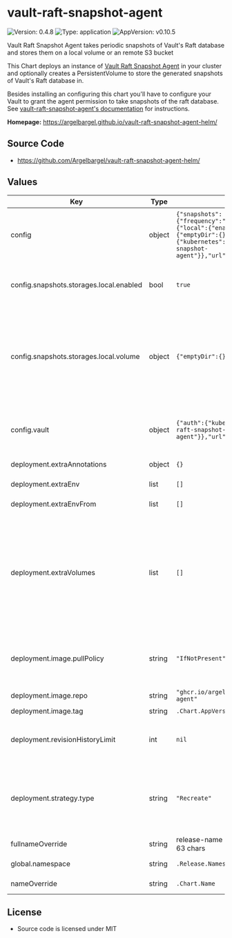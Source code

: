 # vault-raft-snapshot-agent

![Version: 0.4.8](https://img.shields.io/badge/Version-0.4.8-informational?style=flat-square) ![Type: application](https://img.shields.io/badge/Type-application-informational?style=flat-square) ![AppVersion: v0.10.5](https://img.shields.io/badge/AppVersion-v0.10.5-informational?style=flat-square)

Vault Raft Snapshot Agent takes periodic snapshots of Vault's Raft database and stores them on a local volume or an remote S3 bucket

This Chart deploys an instance of [Vault Raft Snapshot Agent](https://github.com/Argelbargel/vault-raft-snapshot-agent) in your cluster
and optionally creates a PersistentVolume to store the generated snapshots of Vault's Raft database in.

Besides installing an configuring this chart you'll have to configure your Vault to grant the agent permission to take snapshots of the raft database.
See [vault-raft-snapshot-agent's documentation](https://github.com/Argelbargel/vault-raft-snapshot-agent#authentication) for instructions.

**Homepage:** <https://argelbargel.github.io/vault-raft-snapshot-agent-helm/>

## Source Code

* <https://github.com/Argelbargel/vault-raft-snapshot-agent-helm/>

## Values

| Key | Type | Default | Description |
|-----|------|---------|-------------|
| config | object | `{"snapshots":{"frequency":"1h","retain":72,"storages":{"local":{"enabled":true,"volume":{"emptyDir":{}}}}},"vault":{"auth":{"kubernetes":{"role":"vault-raft-snapshot-agent"}},"url":"http://127.0.0.1:8200"}}` | Defines the contents of the configuration-file for vault-raft-snapshot-agent.    Except for `local_storage` the keys and values are the same as in the agent's    [configuration file](https://github.com/Argelbargel/vault-raft-snapshot-agent) |
| config.snapshots.storages.local.enabled | bool | `true` | Enables/disables the local storage of snaphots.    If disabled the corresponding volume and volume-mounts will not be created |
| config.snapshots.storages.local.volume | object | `{"emptyDir":{}}` | Defines the kind of volume used to store the snapshots locally.    If you specify `persistentVolumeClaim` the chart can generate the    PVC for you. Just specify the claim as you would [normally do](https://kubernetes.io/docs/concepts/storage/persistent-volumes/#claims-as-volumes)    and add the property `create: true` and the relevant properties of your [PersistentVolumeClaimSpec]()    as key of `persistentVolumeClaim`. |
| config.vault | object | `{"auth":{"kubernetes":{"role":"vault-raft-snapshot-agent"}},"url":"http://127.0.0.1:8200"}` | Url to the vault-API on the *leader* of your vault-cluster, e.g. `https?://vault-active.<vault-namespace>.svc.cluster.local:<vault-server service-port>` |
| deployment.extraAnnotations | object | `{}` | additional annotation to add to the pod's metadata |
| deployment.extraEnv | list | `[]` | additional environment-variables to add to the pod |
| deployment.extraEnvFrom | list | `[]` | additional environment-refs to add to the pod |
| deployment.extraVolumes | list | `[]` | additional volumes for the container. configures the pods `volumeMounts` and `volumes`-sections: <pre>- name: my-volume<br>  mountPath: /my-path<br>  emptyDir: {}</pre> `name` and `mountPath` are used both in `volumeMounts` and `volumes`, `readOnly` only applies to `volumeMounts` and any other key is added to `volumes` only |
| deployment.image.pullPolicy | string | `"IfNotPresent"` | New releases of vault-raft-snapshot-agent always change the    `.Chart.AppVersion` of this chart thus must only be changed    if you use another repository than the default |
| deployment.image.repo | string | `"ghcr.io/argelbargel/vault-raft-snapshot-agent"` | Image that is deployed (change e.g. for private registry-proxy) |
| deployment.image.tag | string | `.Chart.AppVersion` | the image's tag |
| deployment.revisionHistoryLimit | int | `nil` | see [kubernetes docs](https://kubernetes.io/docs/concepts/workloads/controllers/deployment/#clean-up-policy)    You might want to change this to a small value to avoid cluttering up the    UI of a Continuous Delivery Tool like Argo-CD |
| deployment.strategy.type | string | `"Recreate"` | Update-strategy for the agent's pods    `Recreate` guarantees that no two snapshots get taken at the same time    `RollingUpdate` ensures that there's always one instance of the agent running |
| fullnameOverride | string | release-name + chart-name truncated to 63 chars | overrides the generated full-name for generated resources |
| global.namespace | string | `.Release.Namespace` | allows to override the release's namespace |
| nameOverride | string | `.Chart.Name` | overrides the generated name for generated resources |

## License
- Source code is licensed under MIT
